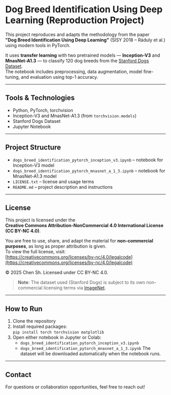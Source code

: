 # Dog Breed Identification Using Deep Learning (Reproduction Project)

This project reproduces and adapts the methodology from the paper  
**"Dog Breed Identification Using Deep Learning"** (SISY 2018 – Ráduly et al.) using modern tools in PyTorch.

It uses **transfer learning** with two pretrained models — **Inception-V3** and **MnasNet-A1.3** — to classify 120 dog breeds from the [Stanford Dogs Dataset](http://vision.stanford.edu/aditya86/ImageNetDogs/).  
The notebook includes preprocessing, data augmentation, model fine-tuning, and evaluation using top-1 accuracy.

---

## Tools & Technologies
- Python, PyTorch, torchvision
- Inception-V3 and MnasNet-A1.3 (from `torchvision.models`)
- Stanford Dogs Dataset
- Jupyter Notebook

---

## Project Structure
- `dogs_breed_identification_pytorch_inception_v3.ipynb` – notebook for Inception-V3 model
- `dogs_breed_identification_pytorch_mnasnet_a_1_3.ipynb` – notebook for MnasNet-A1.3 model
- `LICENSE.txt` – license and usage terms
- `README.md` – project description and instructions

---

## License

This project is licensed under the  
**Creative Commons Attribution-NonCommercial 4.0 International License (CC BY-NC 4.0)**.

You are free to use, share, and adapt the material for **non-commercial purposes**, as long as proper attribution is given.  
To view the full license, visit:  
[https://creativecommons.org/licenses/by-nc/4.0/legalcode](https://creativecommons.org/licenses/by-nc/4.0/legalcode)

© 2025 Chen Sh. Licensed under CC BY-NC 4.0.

> **Note**: The dataset used (Stanford Dogs) is subject to its own non-commercial licensing terms via [ImageNet](http://www.image-net.org/download-images).

---

## How to Run
1. Clone the repository
2. Install required packages:  
   `pip install torch torchvision matplotlib`
3. Open either notebook in Jupyter or Colab:
   - `dogs_breed_identification_pytorch_inception_v3.ipynb`
   - `dogs_breed_identification_pytorch_mnasnet_a_1_3.ipynb`
   The dataset will be downloaded automatically when the notebook runs.

---

## Contact
For questions or collaboration opportunities, feel free to reach out!
